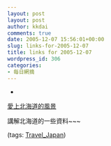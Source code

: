 ```yaml
---
layout: post
layout: post
author: kkdai
comments: true
date: 2005-12-07 15:56:01+00:00
slug: links-for-2005-12-07
title: links for 2005-12-07
wordpress_id: 306
categories:
- 每日網摘
---
```



	
  * 
		

[愛上北海道的風景](http://www.erick.idv.tw/all/all.html)


		

講解北海道的一些資料~~~


		

(tags: [Travel_Japan](http://del.icio.us/kkdai/Travel_Japan))


	


